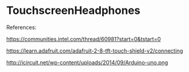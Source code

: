# TouchscreenHeadphones

References:

https://communities.intel.com/thread/60981?start=0&tstart=0


https://learn.adafruit.com/adafruit-2-8-tft-touch-shield-v2/connecting


http://icircuit.net/wp-content/uploads/2014/09/Arduino-uno.png

